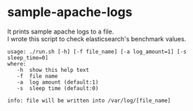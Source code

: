 # sample-apache-logs
 It prints sample apache logs to a file.<br>
 I wrote this script to check elasticsearch's benchmark values.
 ```
 usage: ./run.sh [-h] [-f file_name] [-a log_amount=1] [-s sleep_time=0]
 where:
    -h  show this help text
    -f  file name
    -a  log amount (default:1)
    -s  sleep time (default:0)
	
 info: file will be written into /var/log/[file_name]
 ```
